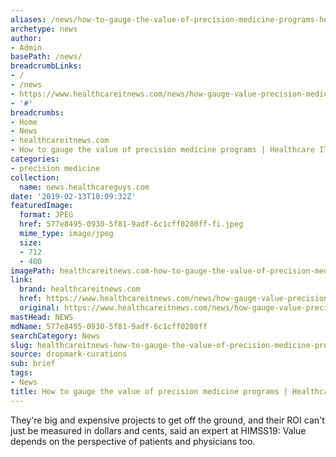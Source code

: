 ```yaml
---
aliases: /news/how-to-gauge-the-value-of-precision-medicine-programs-healthcare-it-news
archetype: news
author:
- Admin
basePath: /news/
breadcrumbLinks:
- /
- /news
- https://www.healthcareitnews.com/news/how-gauge-value-precision-medicine-programs
- '#'
breadcrumbs:
- Home
- News
- healthcareitnews.com
- How to gauge the value of precision medicine programs | Healthcare IT News
categories:
- precision medicine
collection:
  name: news.healthcareguys.com
date: '2019-02-13T10:09:32Z'
featuredImage:
  format: JPEG
  href: 577e8495-0930-5f81-9adf-6c1cff0280ff-fi.jpeg
  mime_type: image/jpeg
  size:
  - 712
  - 400
imagePath: healthcareitnews.com-how-to-gauge-the-value-of-precision-medicine-programs-healthcare-it-news
link:
  brand: healthcareitnews.com
  href: https://www.healthcareitnews.com/news/how-gauge-value-precision-medicine-programs
  original: https://www.healthcareitnews.com/news/how-gauge-value-precision-medicine-programs
mastHead: NEWS
mdName: 577e8495-0930-5f81-9adf-6c1cff0280ff
searchCategory: News
slug: healthcareitnews-how-to-gauge-the-value-of-precision-medicine-programs-healthcare-it-news
source: dropmark-curations
sub: brief
tags:
- News
title: How to gauge the value of precision medicine programs | Healthcare IT News
---
```


They're big and expensive projects to get off the ground, and their ROI can't just be measured in dollars and cents, said an expert at HIMSS19: Value depends on the perspective of patients and physicians too.